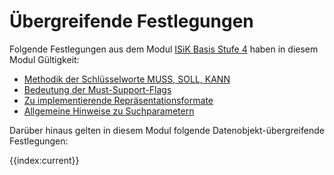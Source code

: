 # Übergreifende Festlegungen

Folgende Festlegungen aus dem Modul [ISiK Basis Stufe 4](https://simplifier.net/guide/implementierungsleitfaden-isik-basismodul-stufe-4?version=current) haben in diesem Modul Gültigkeit:
* [Methodik der Schlüsselworte MUSS, SOLL, KANN](https://simplifier.net/guide/Implementierungsleitfaden-ISiK-Basismodul-Stufe-4/markdown-UebergreifendeFestlegungen-UebergreifendeFestlegungen-Methodik?version=current)
* [Bedeutung der Must-Support-Flags](https://simplifier.net/guide/Implementierungsleitfaden-ISiK-Basismodul-Stufe-4/UebergreifendeFestlegungen-UebergreifendeFestlegungen-Must-Support-Flags?version=current)
* [Zu implementierende Repräsentationsformate](https://simplifier.net/guide/Implementierungsleitfaden-ISiK-Basismodul-Stufe-4/UebergreifendeFestlegungen-Repraesentationsformate?version=current)
* [Allgemeine Hinweise zu Suchparametern](https://simplifier.net/guide/Implementierungsleitfaden-ISiK-Basismodul-Stufe-4/UebergreifendeFestlegungen-UebergreifendeFestlegungen-Suchparameter?version=current)

Darüber hinaus gelten in diesem Modul folgende Datenobjekt-übergreifende Festlegungen:

{{index:current}}